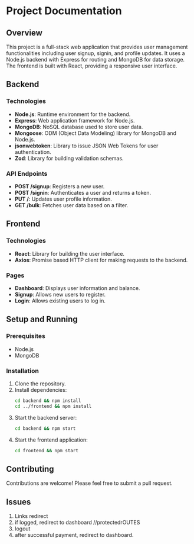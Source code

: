 # Project Documentation

## Overview
This project is a full-stack web application that provides user management functionalities including user signup, signin, and profile updates. It uses a Node.js backend with Express for routing and MongoDB for data storage. The frontend is built with React, providing a responsive user interface.

## Backend

### Technologies
- **Node.js**: Runtime environment for the backend.
- **Express**: Web application framework for Node.js.
- **MongoDB**: NoSQL database used to store user data.
- **Mongoose**: ODM (Object Data Modeling) library for MongoDB and Node.js.
- **jsonwebtoken**: Library to issue JSON Web Tokens for user authentication.
- **Zod**: Library for building validation schemas.


### API Endpoints
- **POST /signup**: Registers a new user.
- **POST /signin**: Authenticates a user and returns a token.
- **PUT /**: Updates user profile information.
- **GET /bulk**: Fetches user data based on a filter.

## Frontend

### Technologies
- **React**: Library for building the user interface.
- **Axios**: Promise based HTTP client for making requests to the backend.

### Pages
- **Dashboard**: Displays user information and balance.
- **Signup**: Allows new users to register.
- **Login**: Allows existing users to log in.

## Setup and Running

### Prerequisites
- Node.js
- MongoDB

### Installation
1. Clone the repository.
2. Install dependencies:
   ```bash
   cd backend && npm install
   cd ../frontend && npm install
   ```
3. Start the backend server:
   ```bash
   cd backend && npm start
   ```
4. Start the frontend application:
   ```bash
   cd frontend && npm start
   ```

## Contributing
Contributions are welcome! Please feel free to submit a pull request.

## Issues
1. Links redirect 
2. if logged, redirect to dashboard //protectedrOUTES
3. logout
4. after successful payment, redirect to dashboard.
